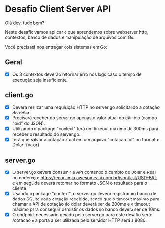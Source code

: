# Desafio Client Server API

Olá dev, tudo bem?

Neste desafio vamos aplicar o que aprendemos sobre webserver http, contextos,
banco de dados e manipulação de arquivos com Go.

Você precisará nos entregar dois sistemas em Go:

## Geral

- [x] Os 3 contextos deverão retornar erro nos logs caso o tempo de execução seja insuficiente.

## client.go

- [x] Deverá realizar uma requisição HTTP no server.go solicitando a cotação do dólar.
- [x] Precisará receber do server.go apenas o valor atual do câmbio (campo "bid" do JSON).
- [x] Utilizando o package "context" terá um timeout máximo de 300ms para receber o resultado do server.go.
- [x] terá que salvar a cotação atual em um arquivo "cotacao.txt" no formato: Dólar: {valor}

## server.go

- [x] O server.go deverá consumir a API contendo o câmbio de Dólar e Real no endereço: <https://economia.awesomeapi.com.br/json/last/USD-BRL> e em seguida deverá retornar no formato JSON o resultado para o cliente
- [x] Usando o package "context", o server.go deverá registrar no banco de dados SQLite cada cotação recebida, sendo que o timeout máximo para chamar a API de cotação do dólar deverá ser de 200ms e o timeout máximo para conseguir persistir os dados no banco deverá ser de 10ms.
- [x] O endpoint necessário gerado pelo server.go para este desafio será: /cotacao e a porta a ser utilizada pelo servidor HTTP será a 8080.
